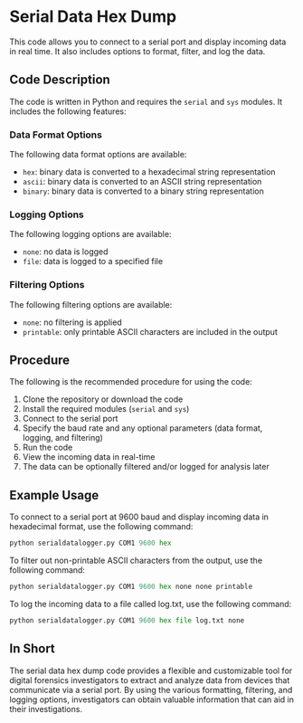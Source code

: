 # Serial Data Hex Dump

This code allows you to connect to a serial port and display incoming data in real time. It also includes options to format, filter, and log the data.

## Code Description

The code is written in Python and requires the `serial` and `sys` modules. It includes the following features:

### Data Format Options

The following data format options are available:

- `hex`: binary data is converted to a hexadecimal string representation
- `ascii`: binary data is converted to an ASCII string representation
- `binary`: binary data is converted to a binary string representation

### Logging Options

The following logging options are available:

- `none`: no data is logged
- `file`: data is logged to a specified file

### Filtering Options

The following filtering options are available:

- `none`: no filtering is applied
- `printable`: only printable ASCII characters are included in the output

## Procedure

The following is the recommended procedure for using the code:

1. Clone the repository or download the code
2. Install the required modules (`serial` and `sys`)
3. Connect to the serial port
4. Specify the baud rate and any optional parameters (data format, logging, and filtering)
5. Run the code
6. View the incoming data in real-time
7. The data can be optionally filtered and/or logged for analysis later

## Example Usage

To connect to a serial port at 9600 baud and display incoming data in hexadecimal format, use the following command:

```python
python serialdatalogger.py COM1 9600 hex
```
To filter out non-printable ASCII characters from the output, use the following command:

``` python
python serialdatalogger.py COM1 9600 hex none none printable
```

To log the incoming data to a file called log.txt, use the following command:

``` python
python serialdatalogger.py COM1 9600 hex file log.txt none
```

## In Short
The serial data hex dump code provides a flexible and customizable tool for digital forensics investigators to extract and analyze data from devices that communicate via a serial port. By using the various formatting, filtering, and logging options, investigators can obtain valuable information that can aid in their investigations.
